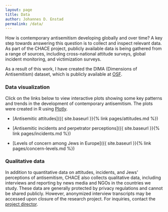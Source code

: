```yaml
---
layout: page
title: Data
author: Johannes D. Enstad
permalink: /data/
---
```


How is contemporary antisemitism developing globally and over time? A key step towards answering this question is to collect and inspect relevant data. As part of the CHACE project, publicly available data is being gathered from a range of sources, including cross-national attitude surveys, global incident monitoring, and victimization surveys. 

As a result of this work, I have created the DIMA (Dimensions of Antisemitism) dataset, which is publicly available at [OSF](https://osf.io/x4vcj/).

### Data visualization

Click on the links below to view interactive plots showing some key patterns and trends in the development of contemporary antisemitism. The plots were created in R using [Plotly](https://plotly.com/ggplot2/getting-started/).

- [Antisemitic attitudes]({{ site.baseurl }}{% link pages/attitudes.md %})

- [Antisemitic incidents and perpetrator perceptions]({{ site.baseurl }}{% link pages/incidents.md %})

- [Levels of concern among Jews in Europe]({{ site.baseurl }}{% link pages/concern-levels.md %})

### Qualitative data

In addition to quantitative data on attitudes, incidents, and Jews' perceptions of antisemitism, CHACE also collects qualitative data, including interviews and reporting by news media and NGOs in the countries we study. These data are generally protected by privacy regulations and cannot be shared publicly. However, anonymized interview transcripts may be accessed upon closure of the research project. For inquiries, contact the [project director](mailto:j.d.enstad@socialresearch.no).